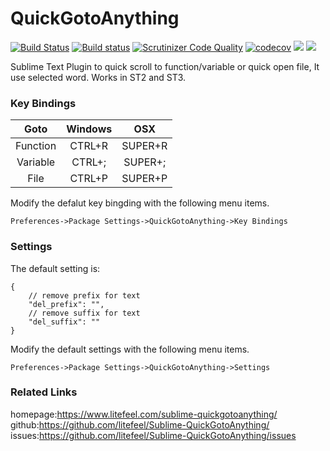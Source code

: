 QuickGotoAnything
====================

[![Build Status](https://travis-ci.org/litefeel/Sublime-QuickGotoAnything.svg?branch=master)](https://travis-ci.org/litefeel/Sublime-QuickGotoAnything)
[![Build status](https://ci.appveyor.com/api/projects/status/40vjxtplhvw82aw8/branch/master?svg=true)](https://ci.appveyor.com/project/litefeel/sublime-quickgotoanything/branch/master)
[![Scrutinizer Code Quality](https://scrutinizer-ci.com/g/litefeel/Sublime-QuickGotoAnything/badges/quality-score.png?b=master)](https://scrutinizer-ci.com/g/litefeel/Sublime-QuickGotoAnything/?branch=master)
[![codecov](https://codecov.io/gh/litefeel/Sublime-QuickGotoAnything/branch/master/graph/badge.svg)](https://codecov.io/gh/litefeel/Sublime-QuickGotoAnything)
<a href="https://packagecontrol.io/packages/QuickGotoAnything"><img src="https://packagecontrol.herokuapp.com/downloads/QuickGotoAnything.svg"></a>
<a href="https://www.paypal.me/litefeel/5usd" title="Donate to this project using Paypal"><img src="https://img.shields.io/badge/paypal-donate-blue.svg" /></a>

Sublime Text Plugin to quick scroll to function/variable or quick open file, It use selected word. Works in ST2 and ST3.

### Key Bindings

|   Goto   | Windows |   OSX   |
|:--------:|:-------:|:-------:|
| Function |  CTRL+R | SUPER+R |
| Variable |  CTRL+; | SUPER+; |
| File     |  CTRL+P | SUPER+P |


Modify the defalut key bingding with the following menu items.

`Preferences->Package Settings->QuickGotoAnything->Key Bindings`

### Settings

The default setting is:

~~~
{
    // remove prefix for text
    "del_prefix": "",
    // remove suffix for text
    "del_suffix": ""
}
~~~


Modify the default settings with the following menu items.

`Preferences->Package Settings->QuickGotoAnything->Settings`

### Related Links
homepage:<https://www.litefeel.com/sublime-quickgotoanything/>  
github:<https://github.com/litefeel/Sublime-QuickGotoAnything/>  
issues:<https://github.com/litefeel/Sublime-QuickGotoAnything/issues>  

